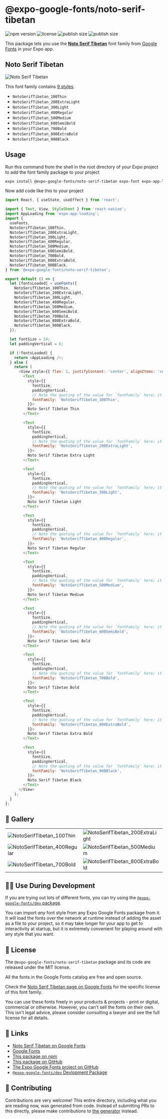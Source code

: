 # @expo-google-fonts/noto-serif-tibetan

![npm version](https://flat.badgen.net/npm/v/@expo-google-fonts/noto-serif-tibetan)
![license](https://flat.badgen.net/github/license/expo/google-fonts)
![publish size](https://flat.badgen.net/packagephobia/install/@expo-google-fonts/noto-serif-tibetan)
![publish size](https://flat.badgen.net/packagephobia/publish/@expo-google-fonts/noto-serif-tibetan)

This package lets you use the [**Noto Serif Tibetan**](https://fonts.google.com/specimen/Noto+Serif+Tibetan) font family from [Google Fonts](https://fonts.google.com/) in your Expo app.

## Noto Serif Tibetan

![Noto Serif Tibetan](./font-family.png)

This font family contains [9 styles](#-gallery).

- `NotoSerifTibetan_100Thin`
- `NotoSerifTibetan_200ExtraLight`
- `NotoSerifTibetan_300Light`
- `NotoSerifTibetan_400Regular`
- `NotoSerifTibetan_500Medium`
- `NotoSerifTibetan_600SemiBold`
- `NotoSerifTibetan_700Bold`
- `NotoSerifTibetan_800ExtraBold`
- `NotoSerifTibetan_900Black`

## Usage

Run this command from the shell in the root directory of your Expo project to add the font family package to your project
```sh
expo install @expo-google-fonts/noto-serif-tibetan expo-font expo-app-loading
```

Now add code like this to your project
```js
import React, { useState, useEffect } from 'react';

import { Text, View, StyleSheet } from 'react-native';
import AppLoading from 'expo-app-loading';
import {
  useFonts,
  NotoSerifTibetan_100Thin,
  NotoSerifTibetan_200ExtraLight,
  NotoSerifTibetan_300Light,
  NotoSerifTibetan_400Regular,
  NotoSerifTibetan_500Medium,
  NotoSerifTibetan_600SemiBold,
  NotoSerifTibetan_700Bold,
  NotoSerifTibetan_800ExtraBold,
  NotoSerifTibetan_900Black,
} from '@expo-google-fonts/noto-serif-tibetan';

export default () => {
  let [fontsLoaded] = useFonts({
    NotoSerifTibetan_100Thin,
    NotoSerifTibetan_200ExtraLight,
    NotoSerifTibetan_300Light,
    NotoSerifTibetan_400Regular,
    NotoSerifTibetan_500Medium,
    NotoSerifTibetan_600SemiBold,
    NotoSerifTibetan_700Bold,
    NotoSerifTibetan_800ExtraBold,
    NotoSerifTibetan_900Black,
  });

  let fontSize = 24;
  let paddingVertical = 6;

  if (!fontsLoaded) {
    return <AppLoading />;
  } else {
    return (
      <View style={{ flex: 1, justifyContent: 'center', alignItems: 'center' }}>
        <Text
          style={{
            fontSize,
            paddingVertical,
            // Note the quoting of the value for `fontFamily` here; it expects a string!
            fontFamily: 'NotoSerifTibetan_100Thin',
          }}>
          Noto Serif Tibetan Thin
        </Text>

        <Text
          style={{
            fontSize,
            paddingVertical,
            // Note the quoting of the value for `fontFamily` here; it expects a string!
            fontFamily: 'NotoSerifTibetan_200ExtraLight',
          }}>
          Noto Serif Tibetan Extra Light
        </Text>

        <Text
          style={{
            fontSize,
            paddingVertical,
            // Note the quoting of the value for `fontFamily` here; it expects a string!
            fontFamily: 'NotoSerifTibetan_300Light',
          }}>
          Noto Serif Tibetan Light
        </Text>

        <Text
          style={{
            fontSize,
            paddingVertical,
            // Note the quoting of the value for `fontFamily` here; it expects a string!
            fontFamily: 'NotoSerifTibetan_400Regular',
          }}>
          Noto Serif Tibetan Regular
        </Text>

        <Text
          style={{
            fontSize,
            paddingVertical,
            // Note the quoting of the value for `fontFamily` here; it expects a string!
            fontFamily: 'NotoSerifTibetan_500Medium',
          }}>
          Noto Serif Tibetan Medium
        </Text>

        <Text
          style={{
            fontSize,
            paddingVertical,
            // Note the quoting of the value for `fontFamily` here; it expects a string!
            fontFamily: 'NotoSerifTibetan_600SemiBold',
          }}>
          Noto Serif Tibetan Semi Bold
        </Text>

        <Text
          style={{
            fontSize,
            paddingVertical,
            // Note the quoting of the value for `fontFamily` here; it expects a string!
            fontFamily: 'NotoSerifTibetan_700Bold',
          }}>
          Noto Serif Tibetan Bold
        </Text>

        <Text
          style={{
            fontSize,
            paddingVertical,
            // Note the quoting of the value for `fontFamily` here; it expects a string!
            fontFamily: 'NotoSerifTibetan_800ExtraBold',
          }}>
          Noto Serif Tibetan Extra Bold
        </Text>

        <Text
          style={{
            fontSize,
            paddingVertical,
            // Note the quoting of the value for `fontFamily` here; it expects a string!
            fontFamily: 'NotoSerifTibetan_900Black',
          }}>
          Noto Serif Tibetan Black
        </Text>
      </View>
    );
  }
};

```

## 🔡 Gallery


||||
|-|-|-|
|![NotoSerifTibetan_100Thin](./NotoSerifTibetan_100Thin.ttf.png)|![NotoSerifTibetan_200ExtraLight](./NotoSerifTibetan_200ExtraLight.ttf.png)|![NotoSerifTibetan_300Light](./NotoSerifTibetan_300Light.ttf.png)||
|![NotoSerifTibetan_400Regular](./NotoSerifTibetan_400Regular.ttf.png)|![NotoSerifTibetan_500Medium](./NotoSerifTibetan_500Medium.ttf.png)|![NotoSerifTibetan_600SemiBold](./NotoSerifTibetan_600SemiBold.ttf.png)||
|![NotoSerifTibetan_700Bold](./NotoSerifTibetan_700Bold.ttf.png)|![NotoSerifTibetan_800ExtraBold](./NotoSerifTibetan_800ExtraBold.ttf.png)|![NotoSerifTibetan_900Black](./NotoSerifTibetan_900Black.ttf.png)||


## 👩‍💻 Use During Development

If you are trying out lots of different fonts, you can try using the [`@expo-google-fonts/dev` package](https://github.com/expo/google-fonts/tree/master/font-packages/dev#readme).

You can import *any* font style from any Expo Google Fonts package from it. It will load the fonts
over the network at runtime instead of adding the asset as a file to your project, so it may take longer
for your app to get to interactivity at startup, but it is extremely convenient
for playing around with any style that you want.

## 📖 License

The `@expo-google-fonts/noto-serif-tibetan` package and its code are released under the MIT license.

All the fonts in the Google Fonts catalog are free and open source.

Check the [Noto Serif Tibetan page on Google Fonts](https://fonts.google.com/specimen/Noto+Serif+Tibetan) for the specific license of this font family.

You can use these fonts freely in your products & projects - print or digital, commercial or otherwise. However, you can't sell the fonts on their own. This isn't legal advice, please consider consulting a lawyer and see the full license for all details.

## 🔗 Links

- [Noto Serif Tibetan on Google Fonts](https://fonts.google.com/specimen/Noto+Serif+Tibetan)
- [Google Fonts](https://fonts.google.com/)
- [This package on npm](https://www.npmjs.com/package/@expo-google-fonts/noto-serif-tibetan)
- [This package on GitHub](https://github.com/expo/google-fonts/tree/master/font-packages/noto-serif-tibetan)
- [The Expo Google Fonts project on GitHub](https://github.com/expo/google-fonts)
- [`@expo-google-fonts/dev` Devlopment Package](https://github.com/expo/google-fonts/tree/master/font-packages/dev)

## 🤝 Contributing

Contributions are very welcome! This entire directory, including what you are reading now, was generated from code. Instead of submitting PRs to this directly, please make contributions to [the generator](https://github.com/expo/google-fonts/tree/master/packages/generator) instead.
